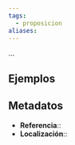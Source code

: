 ```yaml
---
tags:
  - proposicion
aliases:
---
```

...

## Ejemplos

## Metadatos
- **Referencia**::
- **Localización**::
